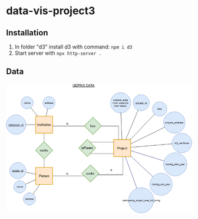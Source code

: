 # data-vis-project3


## Installation

1. In folder "d3" install d3 with command: `npm i d3`
2. Start server with `npx http-server .`


## Data

![](gepris_data_er.png)
